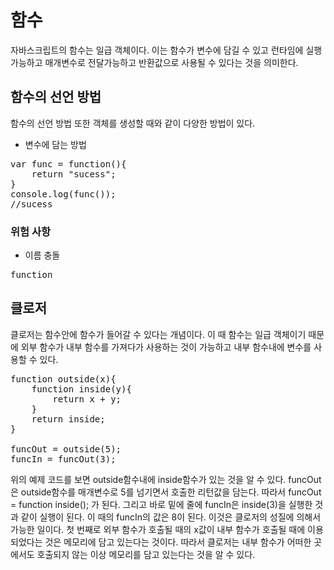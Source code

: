 함수
===

자바스크립트의 함수는 일급 객체이다. 이는 함수가 변수에 담길 수 있고 런타임에 실행가능하고 매개변수로 전달가능하고 반환값으로 사용될 수 있다는 것을 의미한다.

## 함수의 선언 방법

함수의 선언 방법 또한 객체를 생성할 때와 같이 다양한 방법이 있다.

- 변수에 담는 방법
<pre>
var func = function(){
    return "sucess";
}
console.log(func());
//sucess</pre>

### 위험 사항
- 이름 충돌
<pre>
function </pre>

## 클로저
클로저는 함수안에 함수가 들어갈 수 있다는 개념이다. 이 때 함수는 일급 객체이기 때문에 외부 함수가 내부 함수를 가져다가 사용하는 것이 가능하고 내부 함수내에 변수를 사용할 수 있다.
<pre>
function outside(x){
    function inside(y){
        return x + y;
    }
    return inside;
}

funcOut = outside(5);
funcIn = funcOut(3);</pre>
위의 예제 코드를 보면 outside함수내에 inside함수가 있는 것을 알 수 있다. funcOut은 outside함수를 매개변수로 5를 넘기면서 호출한 리턴값을 담는다. 따라서 funcOut = function inside(); 가 된다. 그리고 바로 밑에 줄에 funcIn은 inside(3)을 실행한 것과 같이 실행이 된다. 이 때의 funcIn의 값은 8이 된다. 이것은 클로저의 성질에 의해서 가능한 일이다. 첫 번째로 외부 함수가 호출될 때의 x값이 내부 함수가 호출될 때에 이용되었다는 것은 메모리에 담고 있는다는 것이다. 따라서 클로저는 내부 함수가 어떠한 곳에서도 호출되지 않는 이상 메모리를 담고 있는다는 것을 알 수 있다.


